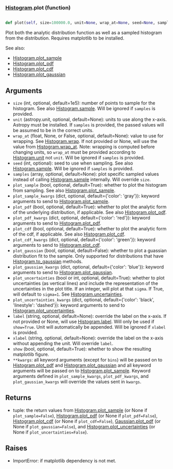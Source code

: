 ### [Histogram](Histogram.md).plot (function)


```py

def plot(self, size=100000.0, unit=None, wrap_at=None, seed=None, samples=None, plot_sample=True, plot_sample_kwargs={'color': 'gray'}, plot_pdf=True, plot_pdf_kwargs={'color': 'red'}, plot_cdf=False, plot_cdf_kwargs={'color': 'green'}, plot_gaussian=False, plot_gaussian_kwargs={'color': 'blue'}, plot_uncertainties=True, plot_uncertainties_kwargs={'color': 'black', 'linestyle': 'dashed'}, label=None, xlabel=None, show=False, **kwargs)

```



Plot both the analytic distribution function as well as a sampled
histogram from the distribution.  Requires matplotlib to be installed.

See also:

* [Histogram.plot_sample](Histogram.plot_sample.md)
* [Histogram.plot_pdf](Histogram.plot_pdf.md)
* [Histogram.plot_cdf](Histogram.plot_cdf.md)
* [Histogram.plot_gaussian](Histogram.plot_gaussian.md)

Arguments
-----------
* `size` (int, optional, default=1e5): number of points to sample for
    the histogram.  See also [Histogram.sample](Histogram.sample.md).  Will be ignored
    if `samples` is provided.
* `unit` (astropy.unit, optional, default=None): units to use along
    the x-axis.  Astropy must be installed.  If `samples` is provided,
    the passed values will be assumed to be in the correct units.
* `wrap_at` (float, None, or False, optional, default=None): value to
    use for wrapping.  See [Histogram.wrap](Histogram.wrap.md).  If not provided or None,
    will use the value from [Histogram.wrap_at](Histogram.wrap_at.md).  Note: wrapping is
    computed before changing units, so `wrap_at` must be provided
    according to [Histogram.unit](Histogram.unit.md) not `unit`.  Will be ignored if
    `samples` is provided.
* `seed` (int, optional): seed to use when sampling.  See also
    [Histogram.sample](Histogram.sample.md).  Will be ignored if `samples` is provided.
* `samples` (array, optional, default=None): plot specific sampled
    values instead of calling [Histogram.sample](Histogram.sample.md) internally.  Will override
    `size`.
* `plot_sample` (bool, optional, default=True): whether to plot the
    histogram from sampling.  See also [Histogram.plot_sample](Histogram.plot_sample.md).
* `plot_sample_kwargs` (dict, optional, default={'color': 'gray'}):
    keyword arguments to send to [Histogram.plot_sample](Histogram.plot_sample.md).
* `plot_pdf` (bool, optional, default=True): whether to plot the
    analytic form of the underlying distribution, if applicable.
    See also [Histogram.plot_pdf](Histogram.plot_pdf.md).
* `plot_pdf_kwargs` (dict, optional, default={'color': 'red'}):
    keyword arguments to send to [Histogram.plot_pdf](Histogram.plot_pdf.md).
* `plot_cdf` (bool, optional, default=True): whether to plot the
    analytic form of the cdf, if applicable.
    See also [Histogram.plot_cdf](Histogram.plot_cdf.md).
* `plot_cdf_kwargs` (dict, optional, default={'color': 'green'}):
    keyword arguments to send to [Histogram.plot_cdf](Histogram.plot_cdf.md).
* `plot_gaussian` (bool, optional, default=False): whether to plot
    a guassian distribution fit to the sample.  Only supported for
    distributions that have [Histogram.to_gaussian](Histogram.to_gaussian.md) methods.
* `plot_gaussian_kwargs` (dict, optional, default={'color': 'blue'}):
    keyword arguments to send to [Histogram.plot_gaussian](Histogram.plot_gaussian.md).
* `plot_uncertainties` (bool or int, optional, default=True): whether
    to plot uncertainties (as vertical lines) and include the representation
    of the uncertainties in the plot title.  If an integer, will
    plot at that `sigma`.  If True, will default to `sigma=1`.  See
    [Histogram.uncertainties](Histogram.uncertainties.md).
* `plot_uncertainties_kwargs` (dict, optional, default={'color': 'black', 'linestyle': 'dashed'}):
    keyword arguments to send to [Histogram.plot_uncertainties](Histogram.plot_uncertainties.md).
* `label` (string, optional, default=None): override the label on the
    x-axis.  If not provided or None, will use [Histogram.label](Histogram.label.md).  Will
    only be used if `show=True`.  Unit will automatically be appended.
    Will be ignored if `xlabel` is provided.
* `xlabel` (string, optional, default=None): override the label on the
    x-axis without appending the unit.  Will override `label`.
* `show` (bool, optional, default=True): whether to show the resulting
    matplotlib figure.
* `**kwargs`: all keyword arguments (except for `bins`) will be passed
    on to [Histogram.plot_pdf](Histogram.plot_pdf.md) and [Histogram.plot_gaussian](Histogram.plot_gaussian.md) and all
    keyword arguments will be passed on to [Histogram.plot_sample](Histogram.plot_sample.md).
    Keyword arguments defined in `plot_sample_kwargs`,
    `plot_pdf_kwargs`, and `plot_gaussian_kwargs`
    will override the values sent in `kwargs`.

Returns
--------
* tuple: the return values from [Histogram.plot_sample](Histogram.plot_sample.md) (or None if
    `plot_sample=False`), [Histogram.plot_pdf](Histogram.plot_pdf.md) (or None if `plot_pdf=False`),
    [Histogram.plot_cdf](Histogram.plot_cdf.md) (or None if `plot_cdf=False`),
    [Gaussian.plot_pdf](Gaussian.plot_pdf.md) (or None if `plot_gaussian=False`), and
    [Histogram.plot_uncertainties](Histogram.plot_uncertainties.md) (or None if `plot_uncertainties=False`).

Raises
--------
* ImportError: if matplotlib dependency is not met.

